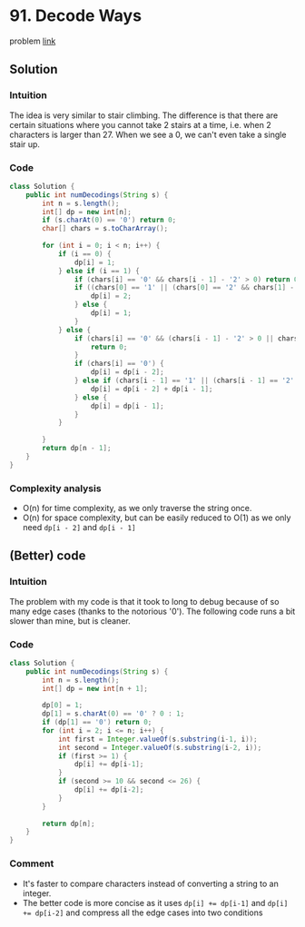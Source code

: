 # 91. Decode Ways
problem [link](https://leetcode.com/problems/decode-ways/)

## Solution
### Intuition
The idea is very similar to stair climbing. The difference is that there are certain situations where you cannot take 2 stairs at a time, i.e. 
when 2 characters is larger than 27. When we see a 0, we can't even take a single stair up.

### Code
```java
class Solution {
    public int numDecodings(String s) {
        int n = s.length();
        int[] dp = new int[n];
        if (s.charAt(0) == '0') return 0;
        char[] chars = s.toCharArray();
        
        for (int i = 0; i < n; i++) {
            if (i == 0) {
                dp[i] = 1;
            } else if (i == 1) {
                if (chars[i] == '0' && chars[i - 1] - '2' > 0) return 0;
                if ((chars[0] == '1' || (chars[0] == '2' && chars[1] - '6' <= 0)) && chars[i] != '0') {
                    dp[i] = 2;
                } else {
                    dp[i] = 1;
                }
            } else {
                if (chars[i] == '0' && (chars[i - 1] - '2' > 0 || chars[i - 1] == '0')) {
                    return 0;
                }
                if (chars[i] == '0') {
                    dp[i] = dp[i - 2];
                } else if (chars[i - 1] == '1' || (chars[i - 1] == '2' && chars[i] - '6' <= 0)) {
                    dp[i] = dp[i - 2] + dp[i - 1];
                } else {
                    dp[i] = dp[i - 1];
                }
            }
            
        }
        return dp[n - 1];
    }
}
```

### Complexity analysis
* O(n) for time complexity, as we only traverse the string once.
* O(n) for space complexity, but can be easily reduced to O(1) as we only need `dp[i - 2]` and `dp[i - 1]`

## (Better) code
### Intuition
The problem with my code is that it took to long to debug because of so many edge cases (thanks to the notorious '0'). 
The following code runs a bit slower than mine, but is cleaner.

### Code 
```java
class Solution {
    public int numDecodings(String s) {
        int n = s.length();
        int[] dp = new int[n + 1];
        
        dp[0] = 1;
        dp[1] = s.charAt(0) == '0' ? 0 : 1;
        if (dp[1] == '0') return 0;
        for (int i = 2; i <= n; i++) {
            int first = Integer.valueOf(s.substring(i-1, i));
            int second = Integer.valueOf(s.substring(i-2, i));
            if (first >= 1) {
                dp[i] += dp[i-1];
            }
            if (second >= 10 && second <= 26) {
                dp[i] += dp[i-2];
            }
        }
        
        return dp[n];
    }
}
```

### Comment
* It's faster to compare characters instead of converting a string to an integer.
* The better code is more concise as it uses `dp[i] += dp[i-1]` and `dp[i] += dp[i-2]` and compress all the edge cases into two conditions
